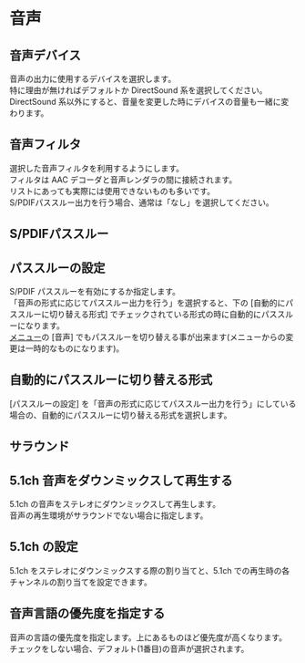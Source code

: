 # 音声

## 音声デバイス

音声の出力に使用するデバイスを選択します。  
特に理由が無ければデフォルトか DirectSound 系を選択してください。  
DirectSound 系以外にすると、音量を変更した時にデバイスの音量も一緒に変わります。

## 音声フィルタ

選択した音声フィルタを利用するようにします。  
フィルタは AAC デコーダと音声レンダラの間に接続されます。  
リストにあっても実際には使用できないものも多いです。  
S/PDIFパススルー出力を行う場合、通常は「なし」を選択してください。

## S/PDIFパススルー

## パススルーの設定

S/PDIF パススルーを有効にするか指定します。  
「音声の形式に応じてパススルー出力を行う」を選択すると、下の [自動的にパススルーに切り替える形式]
でチェックされている形式の時に自動的にパススルーになります。  
[メニュー](../menu.md)の [音声] でもパススルーを切り替える事が出来ます(メニューからの変更は一時的なものになります)。

## 自動的にパススルーに切り替える形式

[パススルーの設定] を「音声の形式に応じてパススルー出力を行う」にしている場合の、自動的にパススルーに切り替える形式を選択します。

## サラウンド

## 5.1ch 音声をダウンミックスして再生する

5.1ch の音声をステレオにダウンミックスして再生します。  
音声の再生環境がサラウンドでない場合に指定します。

## 5.1ch の設定

5.1ch をステレオにダウンミックスする際の割り当てと、5.1ch での再生時の各チャンネルの割り当てを設定できます。

## 音声言語の優先度を指定する

音声の言語の優先度を指定します。上にあるものほど優先度が高くなります。  
チェックをしない場合、デフォルト(1番目)の音声が選択されます。

